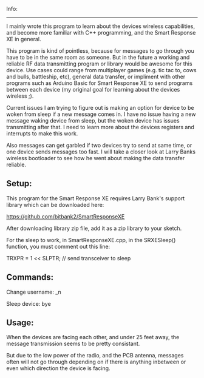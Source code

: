 Info:
______________________

I mainly wrote this program to learn about the devices wireless capabilities, and become more familiar with C++ programming, and the Smart Response XE in general.

This program is kind of pointless, because for messages to go through you have to be in the same room as someone. But in the future a working and reliable RF data transmitting program or library would be awesome for this device. Use cases could range from multiplayer games (e.g. tic tac to, cows and bulls, battleship, etc), general data transfer, or impliment with other programs such as Arduino Basic for Smart Response XE to send programs between each device (my original goal for learning about the devices wireless ;).

Current issues I am trying to figure out is making an option for device to be woken from sleep if a new message comes in. I have no issue having a new message waking device from sleep, but the woken device has issues transmitting after that. I need to learn more about the devices registers and interrupts to make this work.

Also messages can get garbled if two devices try to send at same time, or one device sends messages too fast. I will take a closer look at Larry Banks wireless bootloader to see how he went about making the data transfer reliable.

Setup:
----------------------
This program for the Smart Response XE requires Larry Bank's support library which can be downloaded here:

https://github.com/bitbank2/SmartResponseXE

After downloading library zip file, add it as a zip library to your sketch.

For the sleep to work, in SmartResponseXE.cpp, in the SRXESleep() function,
you must comment out this line:

TRXPR = 1 << SLPTR; // send transceiver to sleep

Commands:
---------------------
Change username:  _n

Sleep device:     bye

Usage:
--------------------
When the devices are facing each other, and under 25 feet away,
the message transmission seems to be pretty consistant.

But due to the low power of the radio, and the PCB antenna, messages often
will not go through depending on if there is anything inbetween or even which
direction the device is facing.
